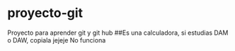 # proyecto-git
Proyecto para aprender git y git hub
##Es una calculadora, si estudias DAM o DAW, copiala jejeje
No funciona
